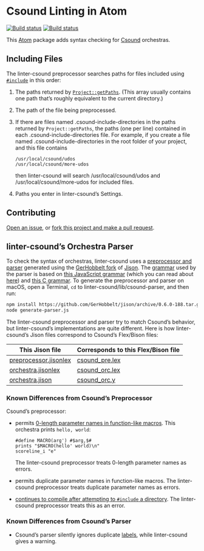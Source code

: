 # Csound Linting in Atom

[![Build status](https://travis-ci.org/nwhetsell/linter-csound.svg?branch=master)](https://travis-ci.org/nwhetsell/linter-csound)
[![Build status](https://ci.appveyor.com/api/projects/status/1gh9yg7ss95xmng4?svg=true)](https://ci.appveyor.com/project/nwhetsell/linter-csound)

This [Atom](https://atom.io/) package adds syntax checking for [Csound](https://csound.github.io/) orchestras.

## Including Files

The linter-csound preprocessor searches paths for files included using [`#include`](https://csound.github.io/docs/manual/include.html) in this order:

1. The paths returned by [`Project::getPaths`](https://atom.io/docs/api/latest/Project#instance-getPaths). (This array usually contains one path that’s roughly equivalent to the current directory.)

2. The path of the file being preprocessed.

3. If there are files named .csound-include-directories in the paths returned by `Project::getPaths`, the paths (one per line) contained in each .csound-include-directories file. For example, if you create a file named .csound-include-directories in the root folder of your project, and this file contains

    ```
    /usr/local/csound/udos
    /usr/local/csound/more-udos
    ```

    then linter-csound will search /usr/local/csound/udos and /usr/local/csound/more-udos for included files.

4. Paths you enter in linter-csound’s Settings.

## Contributing

[Open an issue](https://github.com/nwhetsell/linter-csound/issues), or [fork this project and make a pull request](https://guides.github.com/activities/forking/).

## linter-csound’s Orchestra Parser

To check the syntax of orchestras, linter-csound uses a [preprocessor and parser](lib/csound-parser) generated using the [GerHobbelt fork](https://github.com/GerHobbelt/jison) of [Jison](https://zaa.ch/jison/). The [grammar](lib/csound-parser/orchestra.jison) used by the parser is based on [this JavaScript grammar](http://www.cjihrig.com/development/jsparser/ecmascript.jison) (which you can read about [here](http://cjihrig.com/blog/creating-a-javascript-parser/)) and [this C grammar](http://www.quut.com/c/ANSI-C-grammar-y-2011.html). To generate the preprocessor and parser on macOS, open a Terminal, `cd` to linter-csound/lib/csound-parser, and then run:

```sh
npm install https://github.com/GerHobbelt/jison/archive/0.6.0-188.tar.gz
node generate-parser.js
```

The linter-csound preprocessor and parser try to match Csound’s behavior, but linter-csound’s implementations are quite different. Here is how linter-csound’s Jison files correspond to Csound’s Flex/Bison files:

This Jison file | Corresponds to this Flex/Bison file
----------------|------------------------------------
[preprocessor.jisonlex](lib/csound-parser/preprocessor.jisonlex) | [csound_pre.lex](https://github.com/csound/csound/blob/develop/Engine/csound_pre.lex)
[orchestra.jisonlex](lib/csound-parser/orchestra.jisonlex) | [csound_orc.lex](https://github.com/csound/csound/blob/develop/Engine/csound_orc.lex)
[orchestra.jison](lib/csound-parser/orchestra.jison) | [csound_orc.y](https://github.com/csound/csound/blob/develop/Engine/csound_orc.y)

### Known Differences from Csound’s Preprocessor

Csound’s preprocessor:

* permits [0-length parameter names in function-like macros](https://github.com/csound/csound/issues/663). This orchestra prints `hello, world`:

    ```csound
    #define MACRO(arg') #$arg,$#
    prints "$MACRO(hello' world)\n"
    scoreline_i "e"
    ```

    The linter-csound preprocessor treats 0-length parameter names as errors.

* permits duplicate parameter names in function-like macros. The linter-csound preprocessor treats duplicate parameter names as errors.

* [continues to compile after attempting to `#include` a directory](https://github.com/csound/csound/issues/679). The linter-csound preprocessor treats this as an error.

### Known Differences from Csound’s Parser

* Csound’s parser silently ignores duplicate [labels](https://csound.github.io/docs/manual/OrchTop.html), while linter-csound gives a warning.
